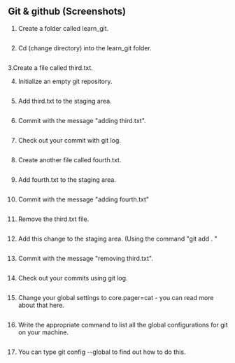## Git & github (Screenshots)
1. Create a folder called learn_git.
<img src="./screenshots/1.PNG" alt="" />

2. Cd (change directory) into the learn_git folder.
<img src="./screenshots/2.PNG" alt="" />

3.Create a file called third.txt.
<img src="./screenshots/3.PNG" alt="" />

4. Initialize an empty git repository.
<img src="./screenshots/4.PNG" alt="" />

5. Add third.txt to the staging area.
<img src="./screenshots/5.PNG" alt="" />

6. Commit with the message "adding third.txt".
<img src="./screenshots/6.PNG" alt="" />

7. Check out your commit with git log.
<img src="./screenshots/7.PNG" alt="" />

8. Create another file called fourth.txt.
<img src="./screenshots/8.PNG" alt="" />

9. Add fourth.txt to the staging area.
<img src="./screenshots/9.PNG" alt="" />

10. Commit with the message "adding fourth.txt"
<img src="./screenshots/10.PNG" alt="" />

11. Remove the third.txt file.
<img src="./screenshots/11.PNG" alt="" />

12. Add this change to the staging area. (Using the command "git add . "
<img src="./screenshots/12.PNG" alt="" />

13. Commit with the message "removing third.txt".
<img src="./screenshots/13.PNG" alt="" />

14. Check out your commits using git log.
<img src="./screenshots/14.PNG" alt="" />

15. Change your global settings to core.pager=cat - you can read more about that here.
<img src="./screenshots/15.PNG" alt="" />

16. Write the appropriate command to list all the global configurations for git on your machine.
<img src="./screenshots/16.PNG" alt="" />

17. You can type git config --global to find out how to do this.
<img src="./screenshots/17.PNG" alt="" />
